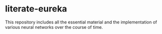 # literate-eureka
This repository includes all the essential material and the implementation of various neural networks over the course of time.
